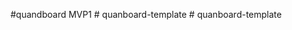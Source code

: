 #quandboard MVP1
#   q u a n b o a r d - t e m p l a t e  
 #   q u a n b o a r d - t e m p l a t e  
 